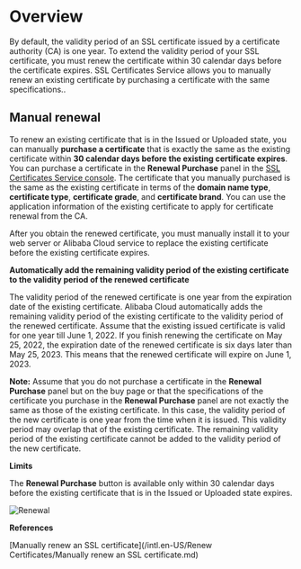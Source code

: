 # Overview

By default, the validity period of an SSL certificate issued by a certificate authority \(CA\) is one year. To extend the validity period of your SSL certificate, you must renew the certificate within 30 calendar days before the certificate expires. SSL Certificates Service allows you to manually renew an existing certificate by purchasing a certificate with the same specifications..

## Manual renewal

To renew an existing certificate that is in the Issued or Uploaded state, you can manually **purchase a certificate** that is exactly the same as the existing certificate within **30 calendar days before the existing certificate expires**. You can purchase a certificate in the **Renewal Purchase** panel in the [SSL Certificates Service console](https://yundunnext.console.aliyun.com/?p=cas). The certificate that you manually purchased is the same as the existing certificate in terms of the **domain name type**, **certificate type**, **certificate grade**, and **certificate brand**. You can use the application information of the existing certificate to apply for certificate renewal from the CA.

After you obtain the renewed certificate, you must manually install it to your web server or Alibaba Cloud service to replace the existing certificate before the existing certificate expires.

**Automatically add the remaining validity period of the existing certificate to the validity period of the renewed certificate**

The validity period of the renewed certificate is one year from the expiration date of the existing certificate. Alibaba Cloud automatically adds the remaining validity period of the existing certificate to the validity period of the renewed certificate. Assume that the existing issued certificate is valid for one year till June 1, 2022. If you finish renewing the certificate on May 25, 2022, the expiration date of the renewed certificate is six days later than May 25, 2023. This means that the renewed certificate will expire on June 1, 2023.

**Note:** Assume that you do not purchase a certificate in the **Renewal Purchase** panel but on the buy page or that the specifications of the certificate you purchase in the **Renewal Purchase** panel are not exactly the same as those of the existing certificate. In this case, the validity period of the new certificate is one year from the time when it is issued. This validity period may overlap that of the existing certificate. The remaining validity period of the existing certificate cannot be added to the validity period of the new certificate.

**Limits**

The **Renewal Purchase** button is available only within 30 calendar days before the existing certificate that is in the Issued or Uploaded state expires.

![Renewal](https://static-aliyun-doc.oss-accelerate.aliyuncs.com/assets/img/en-US/5589234161/p225624.png)

**References**

[Manually renew an SSL certificate](/intl.en-US/Renew Certificates/Manually renew an SSL certificate.md)

